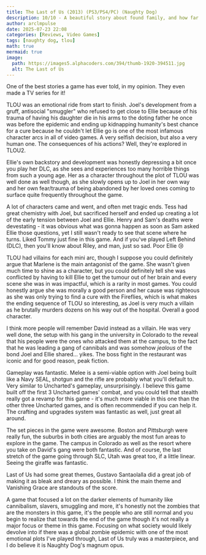 ```yaml
---
title: The Last of Us (2013) (PS3/PS4/PC) (Naughty Dog)
description: 10/10 - A beautiful story about found family, and how far a parent is willing to go for their child.
author: arclmpulse
date: 2025-07-23 22:08
categories: [Reviews, Video Games]
tags: [naughty dog, tlou]
math: true
mermaid: true
image:
  path: https://images5.alphacoders.com/394/thumb-1920-394511.jpg
  alt: The Last of Us
---
```


One of the best stories a game has ever told, in my opinion. They even made a TV series for it!

TLOU was an emotional ride from start to finish. Joel's development from a gruff, antisocial "smuggler" who refused to get close to Ellie because of his trauma of having his daughter die in his arms to the doting father he once was before the epidemic and ending up kidnapping humanity's best chance for a cure because he couldn't let Ellie go is one of the most infamous character arcs in all of video games. A very selfish decision, but also a very human one. The consequences of his actions? Well, they're explored in TLOU2.

Ellie's own backstory and development was honestly depressing a bit once you play her DLC, as she sees and experiences too many horrible things from such a young age. Her as a character throughout the plot of TLOU was well done as well though, as she slowly opens up to Joel in her own way and her own fear/trauma of being abandoned by her loved ones coming to surface quite frequently throughout the game.

A lot of characters came and went, and often met tragic ends. Tess had great chemistry with Joel, but sacrificed herself and ended up creating a lot of the early tension between Joel and Ellie. Henry and Sam's deaths were devestating - it was obvious what was gonna happen as soon as Sam asked Ellie those questions, yet I still wasn't ready to see that scene where he turns. Liked Tommy just fine in this game. And if you've played Left Behind (DLC), then you'll know about Riley, and man, just so sad. Poor Ellie 😢

TLOU had villains for each mini arc, though I suppose you could definitely argue that Marlene is the main antagonist of the game. She wasn't given much time to shine as a character, but you could definitely tell she was conflicted by having to kill Ellie to get the tumour out of her brain and every scene she was in was impactful, which is a rarity in most games. You could honestly argue she was morally a good person and her cause was righteous as she was only trying to find a cure with the Fireflies, which is what makes the ending sequence of TLOU so interesting, as Joel is very much a villain as he brutally murders dozens on his way out of the hospital. Overall a good character.

I think more people will remember David instead as a villain. He was very well done, the setup with his gang in the university in Colorado to the reveal that his people were the ones who attacked them at the campus, to the fact that he was leading a gang of cannibals and was somehow _jealous_ of the bond Joel and Ellie shared... yikes. The boss fight in the restaurant was iconic and for good reason, peak fiction.

Gameplay was fantastic. Melee is a semi-viable option with Joel being built like a Navy SEAL, shotgun and the rifle are probably what you'll default to. Very similar to Uncharted's gameplay, unsurprisingly. I believe this game built off the first 3 Uncharted games' combat, and you could tell that stealth really got a revamp for this game - it's much more viable in this one than the other three Uncharted games, and is often recommended if you can help it. The crafting and upgrades system was fantastic as well, just great all around.

The set pieces in the game were awesome. Boston and Pittsburgh were really fun, the suburbs in both cities are arguably the most fun areas to explore in the game. The campus in Colorado as well as the resort where you take on David's gang were both fantastic. And of course, the last stretch of the game going through SLC, Utah was great too, if a little linear. Seeing the giraffe was fantastic.

Last of Us had some great themes, Gustavo Santaolalla did a great job of making it as bleak and dreary as possible. I think the main theme and Vanishing Grace are standouts of the score.

A game that focused a lot on the darker elements of humanity like cannibalism, slavers, smuggling and more, it's honestly not the zombies that are the monsters in this game, it's the people who are still normal and you begin to realize that towards the end of the game though it's not really a major focus or theme in this game. Focusing on what society would likely devolve into if there was a global zombie epidemic with one of the most emotional plots I've played through, Last of Us truly was a masterpiece, and I do believe it is Naughty Dog's magnum opus.
